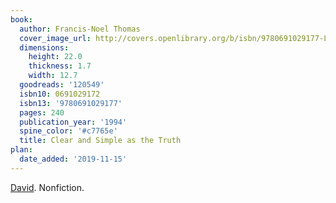 ```yaml
---
book:
  author: Francis-Noel Thomas
  cover_image_url: http://covers.openlibrary.org/b/isbn/9780691029177-L.jpg
  dimensions:
    height: 22.0
    thickness: 1.7
    width: 12.7
  goodreads: '120549'
  isbn10: 0691029172
  isbn13: '9780691029177'
  pages: 240
  publication_year: '1994'
  spine_color: '#c7765e'
  title: Clear and Simple as the Truth
plan:
  date_added: '2019-11-15'
---
```


[David](https://twitter.com/DRMacIver/status/1247491920831688705). Nonfiction.
